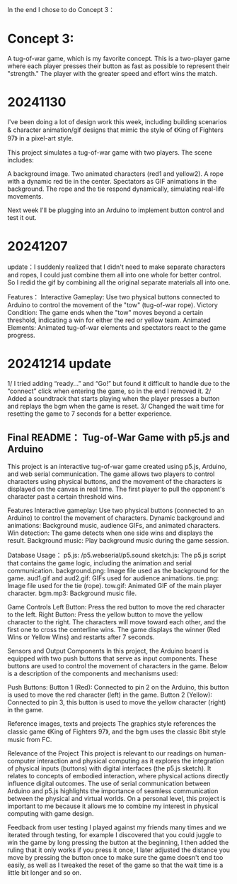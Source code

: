In the end I chose to do Concept 3：
# Concept 3:
A tug-of-war game, which is my favorite concept. This is a two-player game where each player presses their button as fast as possible to represent their "strength." 
The player with the greater speed and effort wins the match.

# 20241130
I've been doing a lot of design work this week, including building scenarios & character animation/gif designs that mimic the style of 《King of Fighters 97》 in a pixel-art style.

This project simulates a tug-of-war game with two players. The scene includes:

A background image.
Two animated characters (red1 and yellow2).
A rope with a dynamic red tie in the center.
Spectators as GIF animations in the background.
The rope and the tie respond dynamically, simulating real-life movements.

Next week I'll be plugging into an Arduino to implement button control and test it out.


# 20241207 
update：I suddenly realized that I didn't need to make separate characters and ropes, I could just combine them all into one whole for better control. So I redid the gif by combining all the original separate materials all into one.

Features：
Interactive Gameplay: Use two physical buttons connected to Arduino to control the movement of the "tow" (tug-of-war rope).
Victory Condition: The game ends when the "tow" moves beyond a certain threshold, indicating a win for either the red or yellow team.
Animated Elements: Animated tug-of-war elements and spectators react to the game progress.

# 20241214 update
1/ I tried adding “ready...” and “Go!” but found it difficult to handle due to the “connect” click when entering the game, so in the end I removed it.
2/ Added a soundtrack that starts playing when the player presses a button and replays the bgm when the game is reset.
3/ Changed the wait time for resetting the game to 7 seconds for a better experience.

## Final README： Tug-of-War Game with p5.js and Arduino
This project is an interactive tug-of-war game created using p5.js, Arduino, and web serial communication. The game allows two players to control characters using physical buttons, and the movement of the characters is displayed on the canvas in real time. The first player to pull the opponent's character past a certain threshold wins.

Features
Interactive gameplay: Use two physical buttons (connected to an Arduino) to control the movement of characters.
Dynamic background and animations: Background music, audience GIFs, and animated characters.
Win detection: The game detects when one side wins and displays the result.
Background music: Play background music during the game session.

Database Usage：
p5.js: /p5.webserial/p5.sound
sketch.js: The p5.js script that contains the game logic, including the animation and serial communication.
background.png: Image file used as the background for the game.
aud1.gif and aud2.gif: GIFs used for audience animations.
tie.png: Image file used for the tie (rope).
tow.gif: Animated GIF of the main player character.
bgm.mp3: Background music file.

Game Controls
Left Button: Press the red button to move the red character to the left.
Right Button: Press the yellow button to move the yellow character to the right.
The characters will move toward each other, and the first one to cross the centerline wins. The game displays the winner (Red Wins or Yellow Wins) and restarts after 7 seconds.

Sensors and Output Components
In this project, the Arduino board is equipped with two push buttons that serve as input components. These buttons are used to control the movement of characters in the game. Below is a description of the components and mechanisms used:

Push Buttons:
Button 1 (Red): Connected to pin 2 on the Arduino, this button is used to move the red character (left) in the game.
Button 2 (Yellow): Connected to pin 3, this button is used to move the yellow character (right) in the game.

Reference images, texts and projects
The graphics style references the classic game 《King of Fighters 97》, and the bgm uses the classic 8bit style music from FC.

Relevance of the Project
This project is relevant to our readings on human-computer interaction and physical computing as it explores the integration of physical inputs (buttons) with digital interfaces (the p5.js sketch). It relates to concepts of embodied interaction, where physical actions directly influence digital outcomes. The use of serial communication between Arduino and p5.js highlights the importance of seamless communication between the physical and virtual worlds.
On a personal level, this project is important to me because it allows me to combine my interest in physical computing with game design.

Feedback from user testing
I played against my friends many times and we iterated through testing, for example I discovered that you could juggle to win the game by long pressing the button at the beginning, I then added the ruling that it only works if you press it once, I later adjusted the distance you move by pressing the button once to make sure the game doesn't end too easily, as well as I tweaked the reset of the game so that the wait time is a little bit longer and so on.
